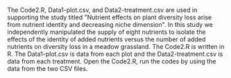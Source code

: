 The Code2.R, Data1-plot.csv, and Data2-treatment.csv are used in supporting the study titled "Nutrient effects on plant diversity loss arise from nutrient identity and decreasing niche dimension".
In this study we independently manipulated the supply of eight nutrients to isolate the effects of the identity of added nutrients versus the number of added nutrients on diversity loss in a meadow grassland.
The Code2.R is written in R.
The Data1-plot.csv is data from each plot and the Data2-treatment.csv is data from each treatment.
Open the Code2.R, run the codes by using the data from the two CSV files.
